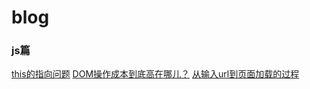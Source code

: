 # blog
### js篇
[this的指向问题](https://github.com/one-more-step/blog/blob/master/js/this%E6%8C%87%E5%90%91%E9%97%AE%E9%A2%98.md)
[DOM操作成本到底高在哪儿？](http://www.admin10000.com/document/17719.html)
[从输入url到页面加载的过程](http://www.dailichun.com/2018/03/12/whenyouenteraurl.html)
